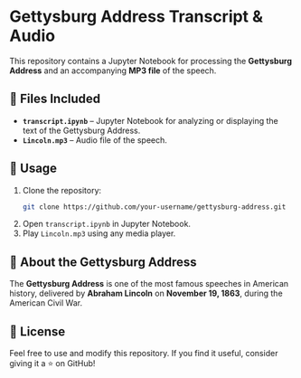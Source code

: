 # Gettysburg Address Transcript & Audio  

This repository contains a Jupyter Notebook for processing the **Gettysburg Address** and an accompanying **MP3 file** of the speech.

## 📂 Files Included  

- **`transcript.ipynb`** – Jupyter Notebook for analyzing or displaying the text of the Gettysburg Address.  
- **`Lincoln.mp3`** – Audio file of the speech.  

## 🚀 Usage  

1. Clone the repository:  
   ```bash
   git clone https://github.com/your-username/gettysburg-address.git
   ```
2. Open `transcript.ipynb` in Jupyter Notebook.  
3. Play `Lincoln.mp3` using any media player.  

## 📜 About the Gettysburg Address  

The **Gettysburg Address** is one of the most famous speeches in American history, delivered by **Abraham Lincoln** on **November 19, 1863**, during the American Civil War.  

## 🔗 License  

Feel free to use and modify this repository. If you find it useful, consider giving it a ⭐ on GitHub!

